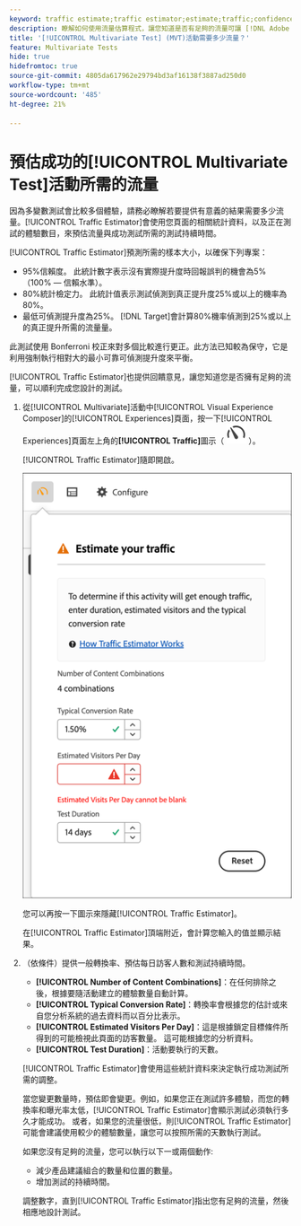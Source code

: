 ```yaml
---
keyword: traffic estimate;traffic estimator;estimate;traffic;confidence;statistical power;lift;bonferroni;conversion rate;visitors per day;duration
description: 瞭解如何使用流量估算程式，讓您知道是否有足夠的流量可讓 [!DNL Adobe Target] [!UICONTROL Multivariate Test]活動成功。
title: '[!UICONTROL Multivariate Test] (MVT)活動需要多少流量？'
feature: Multivariate Tests
hide: true
hidefromtoc: true
source-git-commit: 4805da617962e29794bd3af16138f3887ad250d0
workflow-type: tm+mt
source-wordcount: '485'
ht-degree: 21%

---
```


# 預估成功的[!UICONTROL Multivariate Test]活動所需的流量

因為多變數測試會比較多個體驗，請務必瞭解若要提供有意義的結果需要多少流量。[!UICONTROL Traffic Estimator]會使用您頁面的相關統計資料，以及正在測試的體驗數目，來預估流量與成功測試所需的測試持續時間。

[!UICONTROL Traffic Estimator]預測所需的樣本大小，以確保下列專案：

* 95%信賴度。 此統計數字表示沒有實際提升度時回報誤判的機會為5% （100% — 信賴水準）。
* 80%統計檢定力。 此統計值表示測試偵測到真正提升度25%或以上的機率為80%。
* 最低可偵測提升度為25%。 [!DNL Target]會計算80%機率偵測到25%或以上的真正提升所需的流量量。

此測試使用 Bonferroni 校正來對多個比較進行更正。此方法已知較為保守，它是利用強制執行相對大的最小可靠可偵測提升度來平衡。

[!UICONTROL Traffic Estimator]也提供回饋意見，讓您知道您是否擁有足夠的流量，可以順利完成您設計的測試。

1. 從[!UICONTROL Multivariate]活動中[!UICONTROL Visual Experience Composer]的[!UICONTROL Experiences]頁面，按一下[!UICONTROL Experiences]頁面左上角的&#x200B;**[!UICONTROL Traffic]**&#x200B;圖示（ ![流量估算器圖示](/help/main/assets/icons/Gauge2.svg) ）。

   [!UICONTROL Traffic Estimator]隨即開啟。

   ![流量估算器使用者介面](/help/main/c-activities/c-multivariate-testing/t-create-multivariate-test/assets/mvt-est.png)

   您可以再按一下圖示來隱藏[!UICONTROL Traffic Estimator]。

   在[!UICONTROL Traffic Estimator]頂端附近，會計算您輸入的值並顯示結果。

1. （依條件）提供一般轉換率、預估每日訪客人數和測試持續時間。

   * **[!UICONTROL Number of Content Combinations]**：在任何排除之後，根據要隨活動建立的體驗數量自動計算。
   * **[!UICONTROL Typical Conversion Rate]**：轉換率會根據您的估計或來自您分析系統的過去資料而以百分比表示。
   * **[!UICONTROL Estimated Visitors Per Day]**：這是根據鎖定目標條件所得到的可能檢視此頁面的訪客數量。 這可能根據您的分析資料。
   * **[!UICONTROL Test Duration]**：活動要執行的天數。

   [!UICONTROL Traffic Estimator]會使用這些統計資料來決定執行成功測試所需的調整。

   當您變更數量時，預估即會變更。例如，如果您正在測試許多體驗，而您的轉換率和曝光率太低，[!UICONTROL Traffic Estimator]會顯示測試必須執行多久才能成功。 或者，如果您的流量很低，則[!UICONTROL Traffic Estimator]可能會建議使用較少的體驗數量，讓您可以按照所需的天數執行測試。

   如果您沒有足夠的流量，您可以執行以下一或兩個動作:

   * 減少產品建議組合的數量和位置的數量。
   * 增加測試的持續時間。

   調整數字，直到[!UICONTROL Traffic Estimator]指出您有足夠的流量，然後相應地設計測試。
